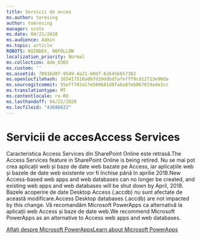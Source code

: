 ```yaml
---
title: Servicii de acces
ms.author: toresing
author: tomresing
manager: scotv
ms.date: 04/21/2020
ms.audience: Admin
ms.topic: article
ROBOTS: NOINDEX, NOFOLLOW
localization_priority: Normal
ms.collection: Adm_O365
ms.custom: ''
ms.assetid: 78916d8f-9549-4a21-b0df-626456b57382
ms.openlocfilehash: 165417510a0b7d19ddbd7afefff9cd12713e90da
ms.sourcegitcommit: 55eff703a17e500681d8fa6a87eb067019ade3cc
ms.translationtype: MT
ms.contentlocale: ro-RO
ms.lasthandoff: 04/22/2020
ms.locfileid: "43686622"
---
```

# <a name="access-services"></a><span data-ttu-id="aa8eb-102">Servicii de acces</span><span class="sxs-lookup"><span data-stu-id="aa8eb-102">Access Services</span></span>

<span data-ttu-id="aa8eb-103">Caracteristica Access Services din SharePoint Online este retrasă.</span><span class="sxs-lookup"><span data-stu-id="aa8eb-103">The Access Services feature in SharePoint Online is being retired.</span></span> <span data-ttu-id="aa8eb-104">Nu se mai pot crea aplicații web și baze de date web bazate pe Access, iar aplicațiile web și bazele de date web existente vor fi închise până în aprilie 2018.</span><span class="sxs-lookup"><span data-stu-id="aa8eb-104">New Access-based web apps and web databases can no longer be created, and existing web apps and web databases will be shut down by April, 2018.</span></span> <span data-ttu-id="aa8eb-105">Bazele acoperire de date Desktop Access (.accdb) nu sunt afectate de această modificare.</span><span class="sxs-lookup"><span data-stu-id="aa8eb-105">Access Desktop databases (.accdb) are not impacted by this change.</span></span> <span data-ttu-id="aa8eb-106">Vă recomandăm Microsoft PowerApps ca alternativă la aplicații web Access și baze de date web.</span><span class="sxs-lookup"><span data-stu-id="aa8eb-106">We recommend Microsoft PowerApps as an alternative to Access web apps and web databases.</span></span> 
  
[<span data-ttu-id="aa8eb-107">Aflați despre Microsoft PowerApps</span><span class="sxs-lookup"><span data-stu-id="aa8eb-107">Learn about Microsoft PowerApps</span></span>](https://powerapps.microsoft.com/)
  